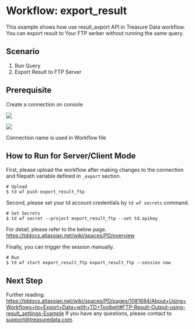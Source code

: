 # Workflow: export_result
This example shows how use result_export API in Treasure Data workflow.
You can export result to Your FTP serber without running the same query.

## Scenario

1. Run Query
2. Export Result to FTP Server

## Prerequisite

Create a connection on console

![](https://t.gyazo.com/teams/treasure-data/ce6d63afb6917ee99d7a5fdace2b7ccd.png)

![](https://t.gyazo.com/teams/treasure-data/55071234c2d489b7bb1bdbb342a067e0.png)

Connection name is used in Workflow file 

## How to Run for Server/Client Mode
First, please upload the workflow after making changes to the connection and filepath variable defined in `_export` section.

```
# Upload
$ td wf push export_result_ftp
```

Second, please set your td account credentials by ```td wf secrets``` command.
```
# Set Secrets
$ td wf secret --project export_result_ftp --set td.apikey
```

For detail, please refer to the below page.
https://tddocs.atlassian.net/wiki/spaces/PD/overview


Finally, you can trigger the session manually.

```
# Run
$ td wf start export_result_ftp export_result_ftp --session now
```

## Next Step
Further reading: https://tddocs.atlassian.net/wiki/spaces/PD/pages/1081684/About+Using+Workflows+to+Export+Data+with+TD+Toolbelt#FTP-Result-Output-using-result_settings-Example
If you have any questions, please contact to support@treasuredata.com.
